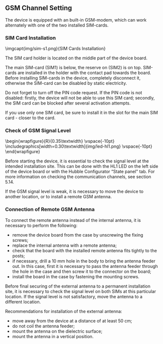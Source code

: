 ## GSM Channel Setting

The device is equipped with an built-in GSM-modem, which can work alternately with one of the two installed SIM-cards.

### SIM Card Installation

\imgcapt{img/sim-s1.png}{SIM Cards Installation}

The SIM card holder is located on the middle part of the device board.

The main SIM-card (SIM1) is below, the reserve on (SIM2) is on top. SIM-cards are installed in the holder with the contact pad towards the board. Before installing SIM-cards in the device, completely disconnect it, otherwise the SIM-card can be disabled by static electricity.

Do not forget to turn off the PIN code request. If the PIN code is not disabled: firstly, the device will not be able to use this SIM card; secondly, the SIM card can be blocked after several activation attempts.

If you use only one SIM card, be sure to install it in the slot for the main SIM card - closer to the card.

### Check of GSM Signal Level

\begin{wrapfigure}{R}{0.35\textwidth}
\vspace{-10pt}
\includegraphics[width=0.30\textwidth]{img/led-hl1.png}
\vspace{-10pt}
\end{wrapfigure}

Before starting the device, it is essential to check the signal level at the intended installation site. This can be done with the HL1 LED on the left side of the device board or with the Hubble Configurator “State panel" tab. For more information on checking the communication channels, see section 5.14.

If the GSM signal level is weak, it is necessary to move the device to another location, or to install a remote GSM antenna.

### Connection of Remote GSM Antenna

To connect the remote antenna instead of the internal antenna, it is necessary to perform the following:

* remove the device board from the case by unscrewing the fixing screws;
* replace the internal antenna with a remote antenna;
* check that the board with the installed remote antenna fits tightly to the posts;
* if necessary, drill a 10 mm hole in the body to bring the antenna feeder out. In this case, first it is necessary to pass the antenna feeder through the hole in the case and then screw it to the connector on the board;
* install the board in the case by fastening the mounting screws.

Before final securing of the external antenna to a permanent installation site, it is necessary to check the signal level on both SIMs at this particular location. If the signal level is not satisfactory, move the antenna to a different location.

Recommendations for installation of the external antenna:

* move away from the device at a distance of at least 50 cm;
* do not coil the antenna feeder;
* mount the antenna on the dielectric surface;
* mount the antenna in a vertical position.

